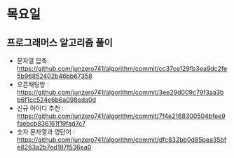 # 목요일

## 프로그래머스 알고리즘 풀이
* 문자열 압축: https://github.com/junzero741/algorithm/commit/cc37ce129fb3ea9dc2fe5b96852402b46bb67358
* 오픈채팅방 : https://github.com/junzero741/algorithm/commit/3ee29d009c79f3aa3bb6f1cc524e6b6a098eda0d
* 신규 아이디 추천 : https://github.com/junzero741/algorithm/commit/7f4e2168300504bfee9faebcb836161f19fad7c7
* 숫자 문자열과 영단어 : https://github.com/junzero741/algorithm/commit/dfc832bb0d85bea35bfe8263a2b7ed197f536ea0
